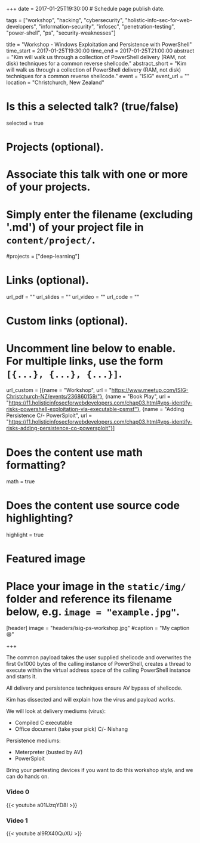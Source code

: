 +++
date = 2017-01-25T19:30:00  # Schedule page publish date.

tags = ["workshop", "hacking", "cybersecurity", "holistic-info-sec-for-web-developers", "information-security", "infosec", "penetration-testing", "power-shell", "ps", "security-weaknesses"]

title = "Workshop - Windows Exploitation and Persistence with PowerShell"
time_start = 2017-01-25T19:30:00
time_end = 2017-01-25T21:00:00
abstract = "Kim will walk us through a collection of PowerShell delivery (RAM, not disk) techniques for a common reverse shellcode."
abstract_short = "Kim will walk us through a collection of PowerShell delivery (RAM, not disk) techniques for a common reverse shellcode."
event = "ISIG"
event_url = ""
location = "Christchurch, New Zealand"

# Is this a selected talk? (true/false)
selected = true

# Projects (optional).
#   Associate this talk with one or more of your projects.
#   Simply enter the filename (excluding '.md') of your project file in `content/project/`.
#projects = ["deep-learning"]

# Links (optional).
url_pdf = ""
url_slides = ""
url_video = ""
url_code = ""

# Custom links (optional).
#   Uncomment line below to enable. For multiple links, use the form `[{...}, {...}, {...}]`.
url_custom = [{name = "Workshop", url = "https://www.meetup.com/ISIG-Christchurch-NZ/events/236860159/"}, {name = "Book Play", url = "https://f1.holisticinfosecforwebdevelopers.com/chap03.html#vps-identify-risks-powershell-exploitation-via-executable-psmsf"}, {name = "Adding Persistence C/- PowerSploit", url = "https://f1.holisticinfosecforwebdevelopers.com/chap03.html#vps-identify-risks-adding-persistence-co-powersploit"}]


# Does the content use math formatting?
math = true

# Does the content use source code highlighting?
highlight = true

# Featured image
# Place your image in the `static/img/` folder and reference its filename below, e.g. `image = "example.jpg"`.
[header]
image = "headers/isig-ps-workshop.jpg"
#caption = "My caption :smile:"

+++

The common payload takes the user supplied shellcode and overwrites the first 0x1000 bytes of the calling instance of PowerShell, creates a thread to execute within the virtual address space of the calling PowerShell instance and starts it.

All delivery and persistence techniques ensure AV bypass of shellcode.

Kim has dissected and will explain how the virus and payload works.

We will look at delivery mediums (virus):

* Compiled C executable
* Office document (take your pick) C/- Nishang

Persistence mediums:

* Meterpreter (busted by AV)
* PowerSploit

Bring your pentesting devices if you want to do this workshop style, and we can do hands on.

### Video 0

{{< youtube a01IJzqYD8I >}}

### Video 1

{{< youtube al9RX40QuXU >}}

<br>
